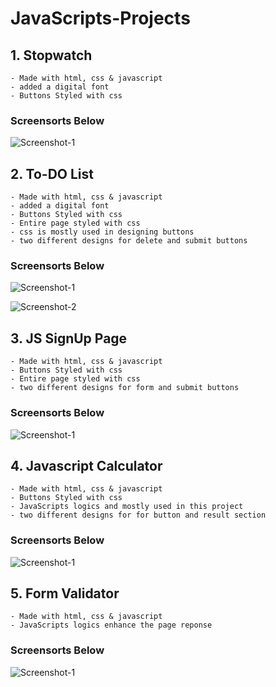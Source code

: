 # JavaScripts-Projects

## 1. Stopwatch 
    - Made with html, css & javascript 
    - added a digital font
    - Buttons Styled with css

### Screensorts Below

![Screenshot-1](https://github.com/itsarraj/JavaScripts-Projects/blob/master/Stopwatch/img/stopwatch.png)


## 2. To-DO List 
    - Made with html, css & javascript 
    - added a digital font
    - Buttons Styled with css
    - Entire page styled with css 
    - css is mostly used in designing buttons 
    - two different designs for delete and submit buttons

### Screensorts Below

![Screenshot-1](https://github.com/itsarraj/JavaScripts-Projects/blob/master/To-Do%20List/img/To-Do%20List.PNG)

![Screenshot-2](https://github.com/itsarraj/JavaScripts-Projects/blob/master/To-Do%20List/img/To-Do%20List%20With%20Tasks.PNG)


## 3. JS SignUp Page
    - Made with html, css & javascript 
    - Buttons Styled with css
    - Entire page styled with css 
    - two different designs for form and submit buttons

### Screensorts Below

![Screenshot-1](https://github.com/itsarraj/JavaScripts-Projects/blob/master/Js%20SignUp%20Page/img/JS%20SignUp%20Page.PNG)
 

## 4. Javascript Calculator
    - Made with html, css & javascript 
    - Buttons Styled with css
    - JavaScripts logics and mostly used in this project  
    - two different designs for for button and result section

### Screensorts Below

![Screenshot-1](https://github.com/itsarraj/JavaScripts-Projects/blob/master/Javascript%20Calculator/img/Calc.PNG)

## 5. Form Validator
    - Made with html, css & javascript 
    - JavaScripts logics enhance the page reponse


### Screensorts Below

![Screenshot-1](https://github.com/itsarraj/JavaScripts-Projects/blob/master/Form%20validator/img/RegistrationForm.PNG)
